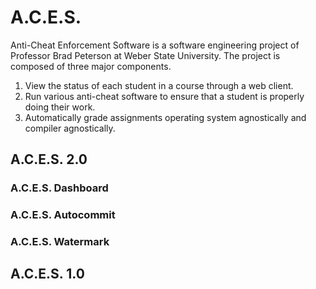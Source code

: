 # A.C.E.S.
  Anti-Cheat Enforcement Software is a software engineering project of Professor Brad Peterson at Weber State University. The project is composed of three major components.
 1. View the status of each student in a course through a web client.
 2. Run various anti-cheat software to ensure that a student is properly doing their work.
 3. Automatically grade assignments operating system agnostically and compiler agnostically.
## A.C.E.S. 2.0
### A.C.E.S. Dashboard
### A.C.E.S. Autocommit
### A.C.E.S. Watermark
## A.C.E.S. 1.0
